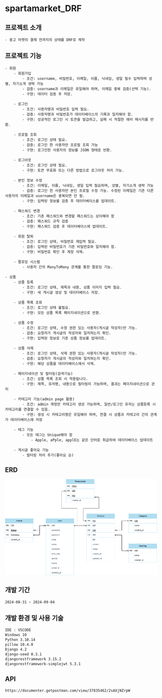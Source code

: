 # spartamarket_DRF

## 프로젝트 소개
    - 중고 마켓의 결제 전까지의 상태를 DRF로 제작

## 프로젝트 기능

    - 회원
        - 회원가입
            - 조건: username, 비밀번호, 이메일, 이름, 닉네임, 생일 필수 입력하며 성별, 자기소개 생략 가능
            - 검증: username과 이메일은 유일해야 하며, 이메일 중복 검증(선택 기능).
            - 구현: 데이터 검증 후 저장.

        - 로그인
            - 조건: 사용자명과 비밀번호 입력 필요.
            - 검증: 사용자명과 비밀번호가 데이터베이스의 기록과 일치해야 함.
            - 구현: 성공적인 로그인 시 토큰을 발급하고, 실패 시 적절한 에러 메시지를 반환.

        - 프로필 조회
            - 조건: 로그인 상태 필요.
            - 검증: 로그인 한 사용자만 프로필 조회 가능
            - 구현: 로그인한 사용자의 정보를 JSON 형태로 반환.
        
        - 로그아웃
            - 조건: 로그인 상태 필요.
            - 구현: 토큰 무효화 또는 다른 방법으로 로그아웃 처리 가능.

        - 본인 정보 수정
            - 조건: 이메일, 이름, 닉네임, 생일 입력 필요하며, 성별, 자기소개 생략 가능
            - 검증: 로그인 한 사용자만 본인 프로필 수정 가능. 수정된 이메일은 기존 다른 사용자의 이메일과 username은 중복되면 안 됨.
            - 구현: 입력된 정보를 검증 후 데이터베이스를 업데이트.

        - 패스워드 변경
            - 조건: 기존 패스워드와 변경할 패스워드는 상이해야 함
            - 검증: 패스워드 규칙 검증
            - 구현: 패스워드 검증 후 데이터베이스에 업데이트.

        - 회원 탈퇴
            - 조건: 로그인 상태, 비밀번호 재입력 필요.
            - 검증: 입력된 비밀번호가 기존 비밀번호와 일치해야 함.
            - 구현: 비밀번호 확인 후 계정 삭제.
        
        - 팔로잉 시스템
            - 사용자 간의 ManyToMany 관계를 통한 팔로잉 기능.

    - 상품
        - 상품 등록
            - 조건: 로그인 상태, 제목과 내용, 상품 이미지 입력 필요.
            - 구현: 새 게시글 생성 및 데이터베이스 저장.

        - 상품 목록 조회
            - 조건: 로그인 상태 불필요.
            - 구현: 모든 상품 목록 페이지네이션으로 반환.

        - 상품 수정
            - 조건: 로그인 상태, 수정 권한 있는 사용자(게시글 작성자)만 가능.
            - 검증: 요청자가 게시글의 작성자와 일치하는지 확인.
            - 구현: 입력된 정보로 기존 상품 정보를 업데이트.

        - 상품 삭제
            - 조건: 로그인 상태, 삭제 권한 있는 사용자(게시글 작성자)만 가능.
            - 검증: 요청자가 게시글의 작성자와 일치하는지 확인.
            - 구현: 해당 상품을 데이터베이스에서 삭제.
        
        - 페이지네이션 및 필터링(검색기능)
            - 조건: 상품 목록 조회 시 적용됩니다.
            - 구현: 제목, 유저명, 내용으로 필터링이 가능하며, 결과는 페이지네이션으로 관리

        - 카테고리 기능(admin page 활용)
            - 조건: admin 계정만 카테고리 생성 가능하며, 일반/로그인 유저는 상품등록 시 카테고리를 연결할 수 있음.
            - 구현: 생성 시 카테고리명은 유일해야 하며, 연결 시 상품과 카테고리 간의 관계가 데이터베이스에 저장

        - 태그 기능
            - 모든 태그는 Unique해야 함
                - Apple, aPple, applE는 같은 단어로 취급하여 데이터베이스 업데이트

        - 게시글 좋아요 기능
            - 필터링 처리 추가(좋아요 순)

## ERD
![ERD](drf.drawio.png)

## 개발 기간
    2024-08-31 ~ 2024-09-04

## 개발 환경 및 사용 기술
    IDE : VSCODE
    Windows 10
    Python 3.10.14
    pillow 10.4.0
    Django 4.2
    django-seed 0.3.1 
    djangorestframework 3.15.2 
    djangorestframework-simplejwt 5.3.1
    
## API
    https://documenter.getpostman.com/view/37835462/2sAXjNZrpW